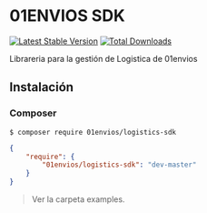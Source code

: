 # 01ENVIOS SDK

[![Latest Stable Version](https://img.shields.io/packagist/v/intrasistema/logsdk.svg?style=flat-square)](https://packagist.org/packages/intrasistema/logsdk)
[![Total Downloads](https://img.shields.io/packagist/dt/intrasistema/logsdk.svg?style=flat-square)](https://packagist.org/packages/intrasistema/logsdk)

Librareria para la gestión de Logistica de 01envios


## Instalación

### Composer

```
$ composer require 01envios/logistics-sdk
```

```json
{
    "require": {
        "01envios/logistics-sdk": "dev-master"
    }
}
```

>Ver la carpeta examples.